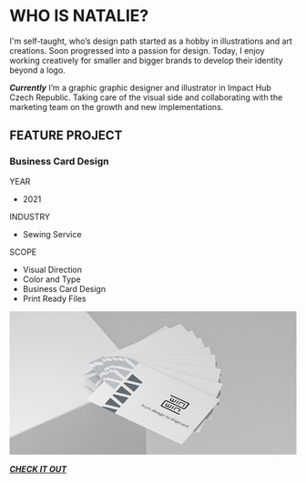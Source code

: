 # WHO IS NATALIE?

I'm self-taught, who’s design path started as a hobby in illustrations and art creations. Soon progressed into a passion for design. Today, I enjoy working creatively for smaller and bigger brands to develop their identity beyond a logo.

***Currently*** I’m a graphic graphic designer and illustrator in Impact Hub Czech Republic. Taking care of the visual side and collaborating with the marketing team on the growth and new implementations.


## FEATURE PROJECT

### Business Card Design

YEAR
- 2021

INDUSTRY
- Sewing Service

SCOPE
- Visual Direction
- Color and Type
- Business Card Design
- Print Ready Files


![Placeholder for alt text.](front-page.png)

[***CHECK IT OUT***](03-content-first)






